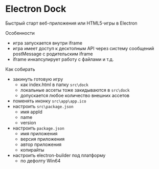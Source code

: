 # Electron Dock

Быстрый старт веб-приложения или HTML5-игры в Electron

Особенности
- игра запускается внутри iframe
- игра имеет доступ к десктопным API через систему сообщений postMessage с родительским iframe
- iframe инкапсулирует работу с файлами и т.д.

Как собирать
- закинуть готовую игру 
    - как index.html в папку `src\dock`
    - локальные ассеты тоже закидываются в `src\dock`
    - допускается любое количество внешних ассетов
- поменять иконку `src\app\app.ico`
- настроить `src\package.json`
    - имя appId
    - name
    - version
-  настроить `package.json`
    - имя приложения
    - версия приложения
    - автор приложения
    - копирайты
- настроить electron-builder под платформу
    - по дефолту Win64   
